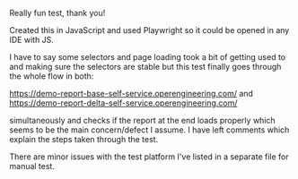 Really fun test, thank you!

Created this in JavaScript and used Playwright so it could be opened in any IDE with JS.


I have to say some selectors and page loading took a bit of getting used to and making sure the selectors are stable but this test finally goes through the whole flow in both:

https://demo-report-base-self-service.operengineering.com/
and
https://demo-report-delta-self-service.operengineering.com/

simultaneously and checks if the report at the end loads properly which seems to be the main concern/defect I assume.
I have left comments which explain the steps taken through the test.

There are minor issues with the test platform I've listed in a separate file for manual test.
